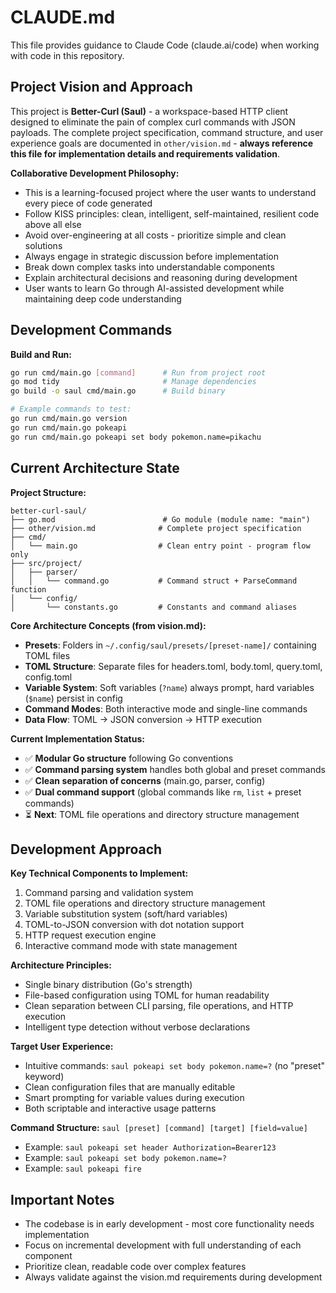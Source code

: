 # CLAUDE.md

This file provides guidance to Claude Code (claude.ai/code) when working with code in this repository.

## Project Vision and Approach

This project is **Better-Curl (Saul)** - a workspace-based HTTP client designed to eliminate the pain of complex curl commands with JSON payloads. The complete project specification, command structure, and user experience goals are documented in `other/vision.md` - **always reference this file for implementation details and requirements validation**.

**Collaborative Development Philosophy:**
- This is a learning-focused project where the user wants to understand every piece of code generated
- Follow KISS principles: clean, intelligent, self-maintained, resilient code above all else
- Avoid over-engineering at all costs - prioritize simple and clean solutions
- Always engage in strategic discussion before implementation
- Break down complex tasks into understandable components
- Explain architectural decisions and reasoning during development
- User wants to learn Go through AI-assisted development while maintaining deep code understanding

## Development Commands

**Build and Run:**
```bash
go run cmd/main.go [command]      # Run from project root
go mod tidy                       # Manage dependencies
go build -o saul cmd/main.go      # Build binary

# Example commands to test:
go run cmd/main.go version
go run cmd/main.go pokeapi
go run cmd/main.go pokeapi set body pokemon.name=pikachu
```

## Current Architecture State

**Project Structure:**
```
better-curl-saul/
├── go.mod                        # Go module (module name: "main")
├── other/vision.md              # Complete project specification
├── cmd/
│   └── main.go                  # Clean entry point - program flow only
├── src/project/
│   ├── parser/
│   │   └── command.go           # Command struct + ParseCommand function
│   └── config/
│       └── constants.go         # Constants and command aliases
```

**Core Architecture Concepts (from vision.md):**
- **Presets**: Folders in `~/.config/saul/presets/[preset-name]/` containing TOML files
- **TOML Structure**: Separate files for headers.toml, body.toml, query.toml, config.toml
- **Variable System**: Soft variables (`?name`) always prompt, hard variables (`$name`) persist in config
- **Command Modes**: Both interactive mode and single-line commands
- **Data Flow**: TOML → JSON conversion → HTTP execution

**Current Implementation Status:**
- ✅ **Modular Go structure** following Go conventions
- ✅ **Command parsing system** handles both global and preset commands
- ✅ **Clean separation of concerns** (main.go, parser, config)
- ✅ **Dual command support** (global commands like `rm`, `list` + preset commands)
- ⏳ **Next**: TOML file operations and directory structure management

## Development Approach

**Key Technical Components to Implement:**
1. Command parsing and validation system
2. TOML file operations and directory structure management
3. Variable substitution system (soft/hard variables)
4. TOML-to-JSON conversion with dot notation support
5. HTTP request execution engine
6. Interactive command mode with state management

**Architecture Principles:**
- Single binary distribution (Go's strength)
- File-based configuration using TOML for human readability
- Clean separation between CLI parsing, file operations, and HTTP execution
- Intelligent type detection without verbose declarations

**Target User Experience:**
- Intuitive commands: `saul pokeapi set body pokemon.name=?` (no "preset" keyword)
- Clean configuration files that are manually editable
- Smart prompting for variable values during execution
- Both scriptable and interactive usage patterns

**Command Structure:** `saul [preset] [command] [target] [field=value]`
- Example: `saul pokeapi set header Authorization=Bearer123`
- Example: `saul pokeapi set body pokemon.name=?`
- Example: `saul pokeapi fire`

## Important Notes

- The codebase is in early development - most core functionality needs implementation
- Focus on incremental development with full understanding of each component
- Prioritize clean, readable code over complex features
- Always validate against the vision.md requirements during development